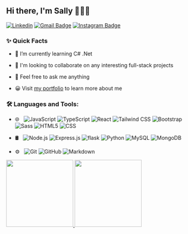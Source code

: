 ## Hi there, I'm Sally 👋👩‍💻

[![Linkedin](https://img.shields.io/badge/-LinkedIn-blue?style=flat&logo=Linkedin&logoColor=white&link=https://linkedin.com/in/hongnan-dou/)](https://linkedin.com/in/hongnan-dou/)
[![Gmail Badge](https://img.shields.io/badge/-Email-c14438?style=flat&logo=Gmail&logoColor=white)](mailto:sallydou2023@gmail.com "Connect via Email")
[![Instagram Badge](https://img.shields.io/badge/Instagram-%23CC6699?style=flat&logo=Instagram&logoColor=white)](https://www.instagram.com/sallydddous/)



### ✨ Quick Facts

- 🔭 I’m currently learning C# .Net

- 🤝 I'm looking to collaborate on any interesting full-stack projects

- 💬 Feel free to ask me anything

- 😀 Visit [my portfolio](https://portfolio-sallydou.vercel.app/) to learn more about me



### 🛠️ Languages and Tools:

- 🌐 &nbsp;
  ![JavaScript](https://img.shields.io/badge/-JavaScript-333333?style=flat&logo=javascript)
  ![TypeScript](https://img.shields.io/badge/-TypeScript-333333?style=flat&logo=typescript)
  ![React](https://img.shields.io/badge/-React-333333?style=flat&logo=react)
  ![Tailwind CSS](https://img.shields.io/badge/-TailwindCSS-333333?style=flat&logo=tailwindcss&logoColor=06B6D4)
  ![Bootstrap](https://img.shields.io/badge/-Bootstrap-333333?style=flat&logo=bootstrap&logoColor=563D7C)
  ![Sass](https://img.shields.io/badge/-Sass-333333?style=flat&logo=Sass&logoColor=CC6699)
  ![HTML5](https://img.shields.io/badge/-HTML5-333333?style=flat&logo=HTML5)
  ![CSS](https://img.shields.io/badge/-CSS-333333?style=flat&logo=CSS3&logoColor=1572B6)
  
- 🛢 &nbsp;
  ![Node.js](https://img.shields.io/badge/-Node.js-333333?style=flat&logo=node.js)
  ![Express.js](https://img.shields.io/badge/-Express.js-333333?style=flat&logo=express&logoColor=ffffff)
  ![flask](https://img.shields.io/badge/-flask-333333?style=flat&logo=flask&logoColor=ffffff)
  ![Python](https://img.shields.io/badge/-Python-000000?style=flat&logo=python)
  ![MySQL](https://img.shields.io/badge/-MySQL-333333?style=flat&logo=mysql)
  ![MongoDB](https://img.shields.io/badge/-MongoDB-333333?style=flat&logo=mongodb)
- ⚙️ &nbsp;
  ![Git](https://img.shields.io/badge/-Git-333333?style=flat&logo=git)
  ![GitHub](https://img.shields.io/badge/-GitHub-333333?style=flat&logo=github)
  ![Markdown](https://img.shields.io/badge/-Markdown-333333?style=flat&logo=markdown)





<a href="https://github.com/hdou533">
  <img height="180em" src="https://github-readme-stats.vercel.app/api?username=hdou533&theme=buefy&show_icons=true" />
  <img height="180em" src="https://github-readme-stats.vercel.app/api/top-langs/?username=hdou533&theme=buefy&layout=compact" />
</a>


